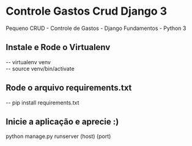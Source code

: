 # Controle Gastos Crud Django 3
Pequeno CRUD - Controle de Gastos - Django Fundamentos - Python 3

## Instale e Rode o Virtualenv
-- virtualenv venv <br>
-- source venv/bin/activate

## Rode o arquivo requirements.txt
-- pip install requirements.txt

## Inicie a aplicação e aprecie :)
python manage.py runserver (host) (port)
